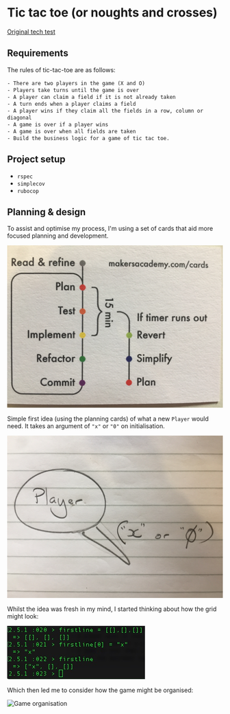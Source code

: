 # Tic tac toe (or noughts and crosses)

[Original tech test](https://github.com/makersacademy/course/blob/master/individual_challenges/tic_tac_toe.md)

## Requirements

The rules of tic-tac-toe are as follows:
```
- There are two players in the game (X and O)
- Players take turns until the game is over
- A player can claim a field if it is not already taken
- A turn ends when a player claims a field
- A player wins if they claim all the fields in a row, column or diagonal
- A game is over if a player wins
- A game is over when all fields are taken
- Build the business logic for a game of tic tac toe.
```

## Project setup

- `rspec`
- `simplecov`
- `rubocop`

## Planning & design

To assist and optimise my process, I'm using a set of cards that aid more focused planning and development.

![Planning cards](/assets/planning-cards.jpg "cards")

Simple first idea (using the planning cards) of what a new `Player` would need. It takes an argument of `"x"` or `"0"` on initialisation.

![Planning player](/assets/player.jpg "player")


Whilst the idea was fresh in my mind, I started thinking about how the grid might look:

![Designing the grid](/assets/planning-with-irb.jpg "grid")

Which then led me to consider how the game might be organised:

![Game organisation](/assets/game-class-method1.jpg "game class")
